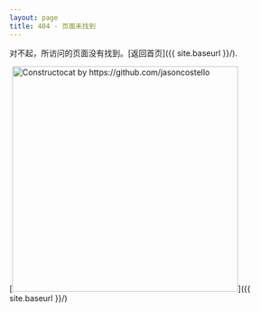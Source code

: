 ```yaml
---
layout: page
title: 404 - 页面未找到
---
```


对不起，所访问的页面没有找到。[返回首页]({{ site.baseurl }}/).

[<img src="{{ site.baseurl }}/images/404.jpg" alt="Constructocat by https://github.com/jasoncostello" style="width: 400px;"/>]({{ site.baseurl }}/)
